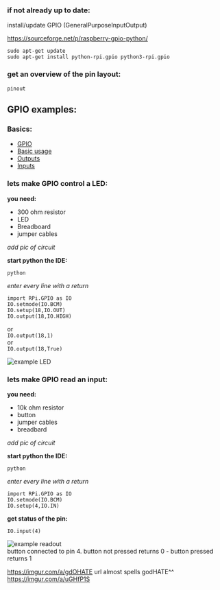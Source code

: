 ### if not already up to date:

install/update GPIO (GeneralPurposeInputOutput)  

https://sourceforge.net/p/raspberry-gpio-python/

`sudo apt-get update`  
`sudo apt-get install python-rpi.gpio python3-rpi.gpio`

### get an overview of the pin layout:

`pinout`

## GPIO examples:  

### Basics:  
* [GPIO](https://www.raspberrypi.org/documentation/usage/gpio/)
* [Basic usage](https://sourceforge.net/p/raspberry-gpio-python/wiki/BasicUsage/)  
* [Outputs](https://sourceforge.net/p/raspberry-gpio-python/wiki/Outputs/)  
* [Inputs](https://sourceforge.net/p/raspberry-gpio-python/wiki/Inputs/)

### lets make GPIO control a LED:

**you need:**  
* 300 ohm resistor
* LED
* Breadboard
* jumper cables

*add pic of circuit*

**start python the IDE:**

`python`

*enter every line with a return*

```
import RPi.GPIO as IO
IO.setmode(IO.BCM)
IO.setup(18,IO.OUT)
IO.output(18,IO.HIGH)
```
or  
`IO.output(18,1)`  
or  
`IO.output(18,True)`

![example LED](https://i.imgur.com/0ZhBEJY.png "example output")

### lets make GPIO read an input:

**you need:**  
* 10k ohm resistor
* button
* jumper cables
* breadbard

*add pic of circuit*

**start python the IDE:**

`python`  

*enter every line with a return*

```
import RPi.GPIO as IO
IO.setmode(IO.BCM)
IO.setup(4,IO.IN)
```  

**get status of the pin:**

`IO.input(4)`

![example readout](https://i.imgur.com/WChMVI2.png "example readout")  
button connected to pin 4. button not pressed returns 0 - button pressed returns 1

https://imgur.com/a/gdOHATE url almost spells godHATE^^  
https://imgur.com/a/uGHfP1S
